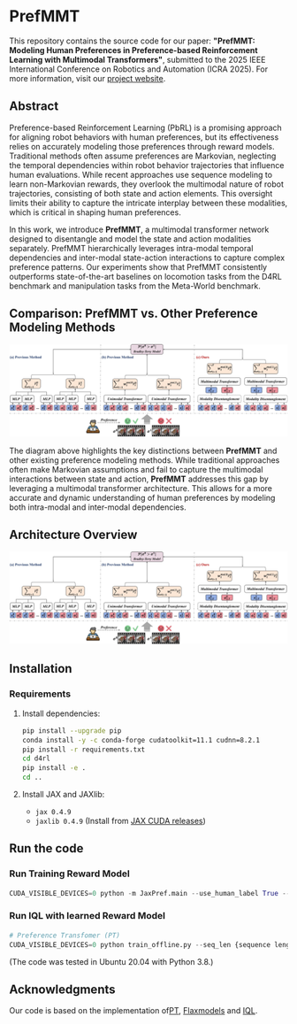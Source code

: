 # PrefMMT

This repository contains the source code for our paper: **"PrefMMT: Modeling Human Preferences in Preference-based Reinforcement Learning with Multimodal Transformers"**, submitted to the 2025 IEEE International Conference on Robotics and Automation (ICRA 2025). For more information, visit our [project website](https://sites.google.com/view/prefmmt).

## Abstract

Preference-based Reinforcement Learning (PbRL) is a promising approach for aligning robot behaviors with human preferences, but its effectiveness relies on accurately modeling those preferences through reward models. Traditional methods often assume preferences are Markovian, neglecting the temporal dependencies within robot behavior trajectories that influence human evaluations. While recent approaches use sequence modeling to learn non-Markovian rewards, they overlook the multimodal nature of robot trajectories, consisting of both state and action elements. This oversight limits their ability to capture the intricate interplay between these modalities, which is critical in shaping human preferences.

In this work, we introduce **PrefMMT**, a multimodal transformer network designed to disentangle and model the state and action modalities separately. PrefMMT hierarchically leverages intra-modal temporal dependencies and inter-modal state-action interactions to capture complex preference patterns. Our experiments show that PrefMMT consistently outperforms state-of-the-art baselines on locomotion tasks from the D4RL benchmark and manipulation tasks from the Meta-World benchmark.

## Comparison: PrefMMT vs. Other Preference Modeling Methods

<div align="center">
  <img src="/figures/Comparison.jpg" alt="Comparison of PrefMMT with other methods" width="800"/>
</div>

The diagram above highlights the key distinctions between **PrefMMT** and other existing preference modeling methods. While traditional approaches often make Markovian assumptions and fail to capture the multimodal interactions between state and action, **PrefMMT** addresses this gap by leveraging a multimodal transformer architecture. This allows for a more accurate and dynamic understanding of human preferences by modeling both intra-modal and inter-modal dependencies.

## Architecture Overview

<div align="center">
  <img src="/figures/Comparison.jpg" alt="PrefMMT Architecture" width="800"/>
</div>

## Installation

### Requirements

1. Install dependencies:

    ```bash
    pip install --upgrade pip
    conda install -y -c conda-forge cudatoolkit=11.1 cudnn=8.2.1
    pip install -r requirements.txt
    cd d4rl
    pip install -e .
    cd ..
    ```

2. Install JAX and JAXlib:

    - `jax 0.4.9`
    - `jaxlib 0.4.9` (Install from [JAX CUDA releases](https://storage.googleapis.com/jax-releases/jax_cuda_releases.html))


## Run the code


### Run Training Reward Model

```python
CUDA_VISIBLE_DEVICES=0 python -m JaxPref.main --use_human_label True --comment {experiment_name} --transformer.embd_dim 256 --transformer.n_layer 3 --transformer.n_head 4 --env {D4RL env name} --logging.output_dir './logs/pref_reward' --batch_size 256 --num_query {number of query} --query_len 100 --n_epochs 10000 --skip_flag 0 --seed {seed} --model_type PrefMMT
```

### Run IQL with learned Reward Model

```python
# Preference Transfomer (PT)
CUDA_VISIBLE_DEVICES=0 python train_offline.py --seq_len {sequence length in reward prediction} --comment {experiment_name} --eval_interval {5000: mujoco / 100000: antmaze / 5000: metaworld} --env_name {d4rl env name} --config {configs/(mujoco|antmaze|metaworld)_config.py} --eval_episodes {100 for ant , 10 o.w.} --use_reward_model True --model_type PrefMMT --ckpt_dir {reward_model_path} --seed {seed}
```
(The code was tested in Ubuntu 20.04 with Python 3.8.)


## Acknowledgments

Our code is based on the implementation of[PT](https://github.com/csmile-1006/PreferenceTransformer), [Flaxmodels](https://github.com/matthias-wright/flaxmodels) and [IQL](https://github.com/ikostrikov/implicit_q_learning). 
